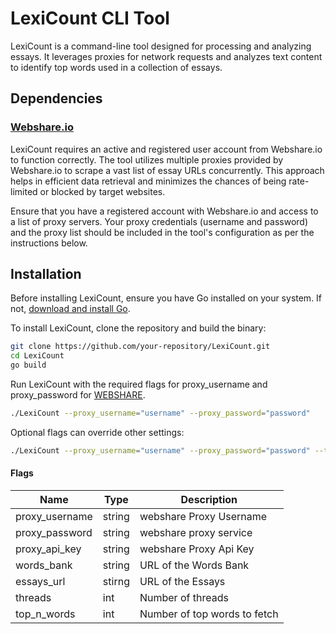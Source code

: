 # LexiCount CLI Tool

LexiCount is a command-line tool designed for processing and analyzing essays. It leverages proxies for network requests and analyzes text content to identify top words used in a collection of essays.

## Dependencies
### [Webshare.io](webshare.io) 
LexiCount requires an active and registered user account from Webshare.io to function correctly. The tool utilizes multiple proxies provided by Webshare.io to scrape a vast list of essay URLs concurrently. This approach helps in efficient data retrieval and minimizes the chances of being rate-limited or blocked by target websites.

Ensure that you have a registered account with Webshare.io and access to a list of proxy servers. Your proxy credentials (username and password) and the proxy list should be included in the tool's configuration as per the instructions below.



## Installation

Before installing LexiCount, ensure you have Go installed on your system. If not, [download and install Go](https://golang.org/dl/).

To install LexiCount, clone the repository and build the binary:

```bash
git clone https://github.com/your-repository/LexiCount.git
cd LexiCount
go build
```

Run LexiCount with the required flags for proxy_username and proxy_password for [WEBSHARE](webshare.io).
```bash
./LexiCount --proxy_username="username" --proxy_password="password"
```

Optional flags can override other settings:
```bash
./LexiCount --proxy_username="username" --proxy_password="password" --threads=10 --top_n_words=20
```

#### Flags

| Name           | Type   | Description                  |
|----------------|--------|------------------------------|
| proxy_username | string | webshare Proxy Username      |
| proxy_password | string | webshare proxy service       |
| proxy_api_key  | string | webshare Proxy Api Key       |
| words_bank     | string | URL of the Words Bank        |
| essays_url     | stirng | URL of the Essays            |
| threads        | int    | Number of threads            |
| top_n_words    | int    | Number of top words to fetch |